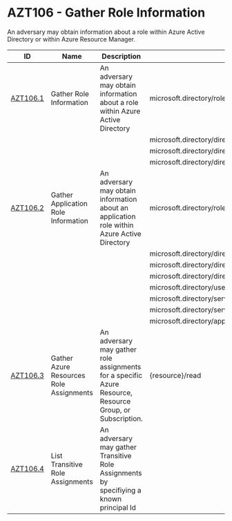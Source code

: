 # AZT106 - Gather Role Information

An adversary may obtain information about a role within Azure Active Directory or within Azure Resource Manager.


|ID                           |Name                     |Description                                                                                                                                                        |Action                                      |Resource              |
|-----------------------------|-------------------------|-------------------------------------------------------------------------------------------------------------------------------------------------------------------|--------------------------------------------|----------------------|
|[AZT106.1](AZT106-1.md)      |Gather Role Information  |An adversary may obtain information about a role within Azure Active Directory                                                                                     |microsoft.directory/roleAssignments/standard/read|Azure Active Directory|
|                             |                         |                                                                                                                                                                   |microsoft.directory/directoryRoles/standard/read|                      |
|                             |                         |                                                                                                                                                                   |microsoft.directory/directoryRoles/eligibleMembers/read|                      |
|                             |                         |                                                                                                                                                                   |microsoft.directory/directoryRoles/members/read|                      |
|[AZT106.2](AZT106-2.md)      |Gather Application Role Information|An adversary may obtain information about an application role within Azure Active Directory                                                                        |microsoft.directory/roleAssignments/standard/read|Azure Active Directory|
|                             |                         |                                                                                                                                                                   |microsoft.directory/directoryRoles/standard/read|                      |
|                             |                         |                                                                                                                                                                   |microsoft.directory/directoryRoles/eligibleMembers/read|                      |
|                             |                         |                                                                                                                                                                   |microsoft.directory/directoryRoles/members/read|                      |
|                             |                         |                                                                                                                                                                   |microsoft.directory/users/appRoleAssignments/read|                      |
|                             |                         |                                                                                                                                                                   |microsoft.directory/servicePrincipals/appRoleAssignments/read|                      |
|                             |                         |                                                                                                                                                                   |microsoft.directory/servicePrincipals/appRoleAssignedTo/read|                      |
|                             |                         |                                                                                                                                                                   |microsoft.directory/applications/owners/read|                      |
|[AZT106.3](AZT106-3.md)      |Gather Azure Resources Role Assignments|An adversary may gather role assignments for a specific Azure Resource, Resource Group, or Subscription.                                                                       |{resource}/read|Azure Resources|
|[AZT106.4](AZT106-4.md)      |List Transitive Role Assignments|An adversary may gather Transitive Role Assignments by specifiying a known principal Id
                                                              
